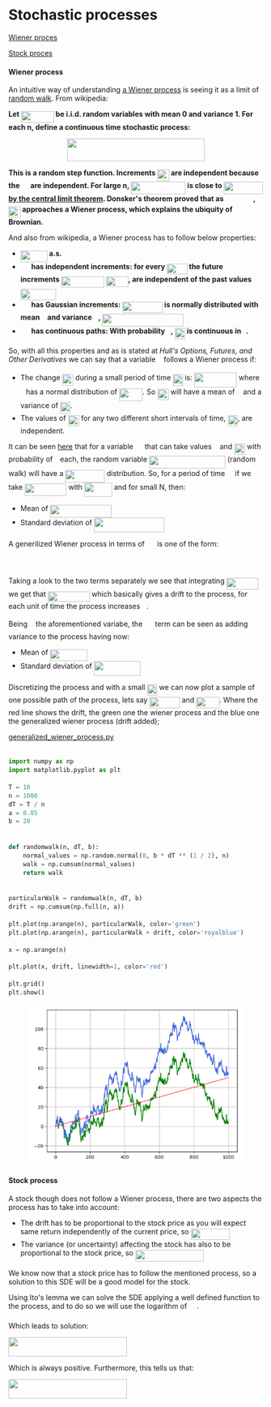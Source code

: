 # Stochastic processes #

[Wiener proces](#wiener-process)

[Stock proces](#stock-process)

#### Wiener process ####


An intuitive way of understanding [a Wiener process](https://en.wikipedia.org/wiki/Wiener_process) is seeing it as a limit of [random walk](https://github.com/joseprupi/randomwalk). From wikipedia:

**Let <img src="/tex/77f80dcb57870d15d47ff42fd83925b9.svg?invert_in_darkmode&sanitize=true" align=middle width=65.30938425pt height=22.831056599999986pt/> be i.i.d. random variables with mean 0 and variance 1. For each n, define a continuous time stochastic process:**


<p align="center"><img src="/tex/cbe2baa9af8de8d6361d646248ceadf3.svg?invert_in_darkmode&sanitize=true" align=middle width=271.98184695pt height=45.002035649999996pt/></p>

**This is a random step function. Increments <img src="/tex/fc848c2ebd267b4cd8b5bd06be9b2816.svg?invert_in_darkmode&sanitize=true" align=middle width=23.65115609999999pt height=22.465723500000017pt/> are independent because the <img src="/tex/44d9dddc6e2b61323f5595edb826a9f3.svg?invert_in_darkmode&sanitize=true" align=middle width=14.45784119999999pt height=22.831056599999986pt/> are independent. For large n, <img src="/tex/4a3405f5321fcb2629bfb24d3ba53383.svg?invert_in_darkmode&sanitize=true" align=middle width=108.24977789999998pt height=24.65753399999998pt/> is close to <img src="/tex/f7399f5fa2339fb9cc91ed56a55a7e6b.svg?invert_in_darkmode&sanitize=true" align=middle width=77.04326189999999pt height=24.65753399999998pt/> [by the central limit theorem](https://github.com/joseprupi/randomwalk#central-limit-theorem). Donsker's theorem proved that as <img src="/tex/ef14b5590a55d11e5c8dd5b37eb6fdf2.svg?invert_in_darkmode&sanitize=true" align=middle width=51.87587954999999pt height=14.15524440000002pt/> , <img src="/tex/fc848c2ebd267b4cd8b5bd06be9b2816.svg?invert_in_darkmode&sanitize=true" align=middle width=23.65115609999999pt height=22.465723500000017pt/> approaches a Wiener process, which explains the ubiquity of Brownian.**

And also from wikipedia, a Wiener process has to follow below properties:

* **<img src="/tex/8bbb73a94710de20f4c34bd07424b785.svg?invert_in_darkmode&sanitize=true" align=middle width=53.03643344999998pt height=22.465723500000017pt/> a.s.**
* **<img src="/tex/84c95f91a742c9ceb460a83f9b5090bf.svg?invert_in_darkmode&sanitize=true" align=middle width=17.80826024999999pt height=22.465723500000017pt/> has independent increments: for every <img src="/tex/5a55f30e694820fa3f61e00fd5ba99cd.svg?invert_in_darkmode&sanitize=true" align=middle width=40.639161749999985pt height=21.18721440000001pt/> the future increments <img src="/tex/13b9a8515ad4a4e22699dd4336e6d8bd.svg?invert_in_darkmode&sanitize=true" align=middle width=85.14657689999999pt height=22.465723500000017pt/> <img src="/tex/132671665582964132d1164d1b7ce344.svg?invert_in_darkmode&sanitize=true" align=middle width=44.11333739999999pt height=21.18721440000001pt/>, are independent of the past values <img src="/tex/2513f91cdbcc53200ac80c43ba9b8f7e.svg?invert_in_darkmode&sanitize=true" align=middle width=69.98273205pt height=22.465723500000017pt/>**
* **<img src="/tex/84c95f91a742c9ceb460a83f9b5090bf.svg?invert_in_darkmode&sanitize=true" align=middle width=17.80826024999999pt height=22.465723500000017pt/> has Gaussian increments: <img src="/tex/fbcb88fe306c040c20f19a7b64955fda.svg?invert_in_darkmode&sanitize=true" align=middle width=79.75845734999999pt height=22.465723500000017pt/> is normally distributed with mean <img src="/tex/29632a9bf827ce0200454dd32fc3be82.svg?invert_in_darkmode&sanitize=true" align=middle width=8.219209349999991pt height=21.18721440000001pt/> and variance <img src="/tex/6dbb78540bd76da3f1625782d42d6d16.svg?invert_in_darkmode&sanitize=true" align=middle width=9.41027339999999pt height=14.15524440000002pt/>, <img src="/tex/3c1fa16ad4db2427564f1a3a7a16b94c.svg?invert_in_darkmode&sanitize=true" align=middle width=160.69486124999997pt height=24.65753399999998pt/>**
* **<img src="/tex/84c95f91a742c9ceb460a83f9b5090bf.svg?invert_in_darkmode&sanitize=true" align=middle width=17.80826024999999pt height=22.465723500000017pt/> has continuous paths: With probability <img src="/tex/034d0a6be0424bffe9a6e7ac9236c0f5.svg?invert_in_darkmode&sanitize=true" align=middle width=8.219209349999991pt height=21.18721440000001pt/>, <img src="/tex/dc92b47a36c3a7e426608cd76609eb7f.svg?invert_in_darkmode&sanitize=true" align=middle width=20.49092594999999pt height=22.465723500000017pt/> is continuous in <img src="/tex/4f4f4e395762a3af4575de74c019ebb5.svg?invert_in_darkmode&sanitize=true" align=middle width=5.936097749999991pt height=20.221802699999984pt/>.**

So, with all this properties and as is stated at *Hull's Options, Futures, and Other Derivatives* we can say that a variable <img src="/tex/f93ce33e511096ed626b4719d50f17d2.svg?invert_in_darkmode&sanitize=true" align=middle width=8.367621899999993pt height=14.15524440000002pt/> follows a Wiener process if:

* The change <img src="/tex/d8cdb2a4c018cdd28ba3a4b7d3fa7f9e.svg?invert_in_darkmode&sanitize=true" align=middle width=22.06629479999999pt height=22.465723500000017pt/> during a small period of time <img src="/tex/5a63739e01952f6a63389340c037ae29.svg?invert_in_darkmode&sanitize=true" align=middle width=19.634768999999988pt height=22.465723500000017pt/> is: <img src="/tex/694b2fafa6accba266408c65e17861e8.svg?invert_in_darkmode&sanitize=true" align=middle width=83.98975364999998pt height=29.150579699999998pt/> where <img src="/tex/7ccca27b5ccc533a2dd72dc6fa28ed84.svg?invert_in_darkmode&sanitize=true" align=middle width=6.672392099999992pt height=14.15524440000002pt/> has a normal distribution of <img src="/tex/c87ec632ce2bc4e792521d06d1c250e8.svg?invert_in_darkmode&sanitize=true" align=middle width=46.32427964999999pt height=24.65753399999998pt/>. So <img src="/tex/d8cdb2a4c018cdd28ba3a4b7d3fa7f9e.svg?invert_in_darkmode&sanitize=true" align=middle width=22.06629479999999pt height=22.465723500000017pt/> will have a mean of <img src="/tex/29632a9bf827ce0200454dd32fc3be82.svg?invert_in_darkmode&sanitize=true" align=middle width=8.219209349999991pt height=21.18721440000001pt/> and a variance of <img src="/tex/5a63739e01952f6a63389340c037ae29.svg?invert_in_darkmode&sanitize=true" align=middle width=19.634768999999988pt height=22.465723500000017pt/>. 
* The values of <img src="/tex/d8cdb2a4c018cdd28ba3a4b7d3fa7f9e.svg?invert_in_darkmode&sanitize=true" align=middle width=22.06629479999999pt height=22.465723500000017pt/> for any two different short intervals of time, <img src="/tex/5a63739e01952f6a63389340c037ae29.svg?invert_in_darkmode&sanitize=true" align=middle width=19.634768999999988pt height=22.465723500000017pt/>, are independent.

It can be seen [here](https://github.com/joseprupi/randomwalk) that for a variable <img src="/tex/cbfb1b2a33b28eab8a3e59464768e810.svg?invert_in_darkmode&sanitize=true" align=middle width=14.908688849999992pt height=22.465723500000017pt/> that can take values <img src="/tex/034d0a6be0424bffe9a6e7ac9236c0f5.svg?invert_in_darkmode&sanitize=true" align=middle width=8.219209349999991pt height=21.18721440000001pt/> and <img src="/tex/e11a8cfcf953c683196d7a48677b2277.svg?invert_in_darkmode&sanitize=true" align=middle width=21.00464354999999pt height=21.18721440000001pt/> with probability of <img src="/tex/47d54de4e337a06266c0e1d22c9b417b.svg?invert_in_darkmode&sanitize=true" align=middle width=6.552545999999997pt height=27.77565449999998pt/> each, the random variable <img src="/tex/7d2e2a17806d181d1c6f4dd9a86409d1.svg?invert_in_darkmode&sanitize=true" align=middle width=150.81971684999996pt height=24.65753399999998pt/> (random walk) will have a <img src="/tex/0a51ccc0b653f18c3faa3de308511f66.svg?invert_in_darkmode&sanitize=true" align=middle width=77.83490879999998pt height=24.995338500000003pt/> distribution. So, for a period of time <img src="/tex/2f118ee06d05f3c2d98361d9c30e38ce.svg?invert_in_darkmode&sanitize=true" align=middle width=11.889314249999991pt height=22.465723500000017pt/> if we take <img src="/tex/63c87f20da2e6365b4d5f04612b0008b.svg?invert_in_darkmode&sanitize=true" align=middle width=82.50581625pt height=24.65753399999998pt/> with <img src="/tex/a9c9b8077736a951d34a4f6c300fad34.svg?invert_in_darkmode&sanitize=true" align=middle width=54.65512799999999pt height=28.670654099999997pt/> and for small N, then:

* Mean of <img src="/tex/a093d76e782aa5429c6324861041f37f.svg?invert_in_darkmode&sanitize=true" align=middle width=121.77510344999997pt height=24.65753399999998pt/>
* Standard deviation of <img src="/tex/21bc6de0e3d69c1f78793474cd413575.svg?invert_in_darkmode&sanitize=true" align=middle width=139.14388125pt height=29.150579699999998pt/>

A generilized Wiener process in terms of <img src="/tex/2e944e0b95668f7253eccfd0ca30b88f.svg?invert_in_darkmode&sanitize=true" align=middle width=16.92358634999999pt height=22.831056599999986pt/> is one of the form:

<p align="center"><img src="/tex/22cdcf55485e85e1dfa2ab59db7d7050.svg?invert_in_darkmode&sanitize=true" align=middle width=107.11937115pt height=12.785402849999999pt/></p>

Taking a look to the two terms separately we see that integrating <img src="/tex/22a7811a6318a7df3e585833357d9aa3.svg?invert_in_darkmode&sanitize=true" align=middle width=63.04979669999999pt height=22.831056599999986pt/> we get that <img src="/tex/ff1e3ffd85200d55fa02d702acb2546d.svg?invert_in_darkmode&sanitize=true" align=middle width=82.79850974999998pt height=20.221802699999984pt/> which basically gives a drift to the process, for each unit of time the process increases <img src="/tex/44bc9d542a92714cac84e01cbbb7fd61.svg?invert_in_darkmode&sanitize=true" align=middle width=8.68915409999999pt height=14.15524440000002pt/>.

Being <img src="/tex/f93ce33e511096ed626b4719d50f17d2.svg?invert_in_darkmode&sanitize=true" align=middle width=8.367621899999993pt height=14.15524440000002pt/> the aforementioned variabe, the <img src="/tex/2e944e0b95668f7253eccfd0ca30b88f.svg?invert_in_darkmode&sanitize=true" align=middle width=16.92358634999999pt height=22.831056599999986pt/> term can be seen as adding <img src="/tex/4bdc8d9bcfb35e1c9bfb51fc69687dfc.svg?invert_in_darkmode&sanitize=true" align=middle width=7.054796099999991pt height=22.831056599999986pt/> variance to the process having now:

* Mean of <img src="/tex/57277d1c5288e2d2917eaa27de8ce56a.svg?invert_in_darkmode&sanitize=true" align=middle width=73.33521359999999pt height=22.465723500000017pt/>
* Standard deviation of <img src="/tex/80a603df535441b2a9647f190e0fd0c9.svg?invert_in_darkmode&sanitize=true" align=middle width=91.35274499999998pt height=29.150579699999998pt/>

Discretizing the process and with a small <img src="/tex/5a63739e01952f6a63389340c037ae29.svg?invert_in_darkmode&sanitize=true" align=middle width=19.634768999999988pt height=22.465723500000017pt/> we can now plot a sample of one possible path of the process, lets say <img src="/tex/499152d1ca11b8e8a95f5ceca916a341.svg?invert_in_darkmode&sanitize=true" align=middle width=59.830636799999986pt height=21.18721440000001pt/> and <img src="/tex/c802c51e1fb29c2251849264a2a883a4.svg?invert_in_darkmode&sanitize=true" align=middle width=45.41084624999999pt height=22.831056599999986pt/>. Where the red line shows the drift, the green one the wiener process and the blue one the generalized wiener process (drift added);

[generalized_wiener_process.py](https://github.com/joseprupi/stochastic/blob/master/python/generalized_wiener_process.py)

```python

import numpy as np
import matplotlib.pyplot as plt

T = 10
n = 1000
dT = T / n
a = 0.05
b = 20


def randomwalk(n, dT, b):
    normal_values = np.random.normal(0, b * dT ** (1 / 2), n)
    walk = np.cumsum(normal_values)
    return walk


particularWalk = randomwalk(n, dT, b)
drift = np.cumsum(np.full(n, a))

plt.plot(np.arange(n), particularWalk, color='green')
plt.plot(np.arange(n), particularWalk + drift, color='royalblue')

x = np.arange(n)

plt.plot(x, drift, linewidth=1, color='red')

plt.grid()
plt.show()

```

<figure>
    <img src="/img/generalized_wiener.png" >
</figure>

#### Stock process ####

A stock though does not follow a Wiener process, there are two aspects the process has to take into account:

* The drift has to be proportional to the stock price as you will expect same return independently of the current price, so <img src="/tex/ca71496917f0262372ec46bb36377fd2.svg?invert_in_darkmode&sanitize=true" align=middle width=76.92534465pt height=22.831056599999986pt/>
* The variance (or uncertainty) affecting the stock has also to be proportional to the stock price, so <img src="/tex/37393fe229a240e33e89ec90aa2aef07.svg?invert_in_darkmode&sanitize=true" align=middle width=134.95038645pt height=22.831056599999986pt/>

We know now that a stock price has to follow the mentioned process, so a solution to this SDE will be a good model for the stock.

Using Ito's lemma we can solve the SDE applying a well defined function to the process, and to do so we will use the logarithm of <img src="/tex/9f8bba50b95de09625626ddafa0698eb.svg?invert_in_darkmode&sanitize=true" align=middle width=15.04571639999999pt height=22.465723500000017pt/>.

Which leads to solution:

<img src="/tex/32f319e2059eaaee35734a48a0d7ca97.svg?invert_in_darkmode&sanitize=true" align=middle width=233.55248895pt height=37.80850590000001pt/>

Which is always positive. Furthermore, this tells us that:

<img src="/tex/32f319e2059eaaee35734a48a0d7ca97.svg?invert_in_darkmode&sanitize=true" align=middle width=233.55248895pt height=37.80850590000001pt/>